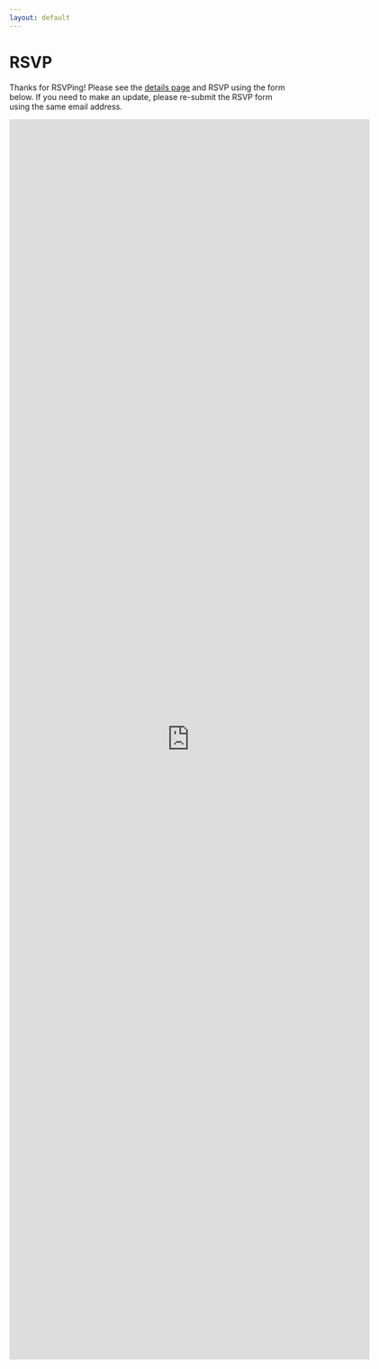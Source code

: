 ```yaml
---
layout: default
---
```


# RSVP

Thanks for RSVPing! Please see the [details page](/details) and RSVP using the form below. If you need to make an update, please re-submit the RSVP form using the same email address.

<iframe src="https://docs.google.com/forms/d/e/1FAIpQLSca1uUNVQirmXpFOHJrRxxQz2Etxig1abiex4E2D3xdJF5CFg/viewform?embedded=true" width="640" height="2202" frameborder="0" marginheight="0" marginwidth="0">Loading...</iframe>
